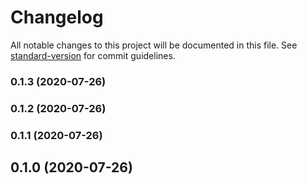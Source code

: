 # Changelog

All notable changes to this project will be documented in this file. See [standard-version](https://github.com/conventional-changelog/standard-version) for commit guidelines.

### 0.1.3 (2020-07-26)

### 0.1.2 (2020-07-26)

### 0.1.1 (2020-07-26)

## 0.1.0 (2020-07-26)
